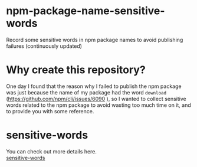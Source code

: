 # npm-package-name-sensitive-words
Record some sensitive words in npm package names to avoid publishing failures (continuously updated)

# Why create this repository?
One day I found that the reason why I failed to publish the npm package was just because the name of my package had the word `download` (https://github.com/npm/cli/issues/6090
), so I wanted to collect sensitive words related to the npm package to avoid wasting too much time on it, and to provide you with some reference.

# sensitive-words
You can check out more details here.   
[sensitive-words](./sensitive-words.csv)
